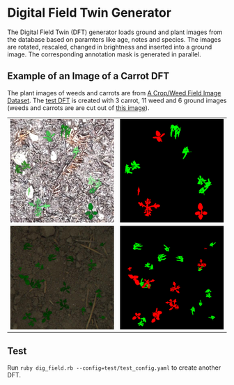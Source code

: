 # Digital Field Twin Generator
 The Digital Field Twin (DFT) generator loads ground and plant images from the database based on paramters like age, notes and species. The images are rotated, rescaled, changed in brightness and inserted into a ground image. The corresponding annotation mask is generated in parallel. 
 
 ## Example of an Image of a Carrot DFT
 The plant images of weeds and carrots are from [A Crop/Weed Field Image Dataset](https://github.com/cwfid/dataset). The [test DFT](./test/) is created with 3 carrot, 11 weed and 6 ground images (weeds and carrots are are cut out of [this image](https://github.com/cwfid/dataset/blob/master/images/060_image.png)). 
 <table>
   <tr>
    <td><img src="./test/images/0.jpg"  alt="1" width ="360px" ></td>
    <td><img src="./test/annotations/0.png" alt="2" width = "360px"></td>
   </tr> 
  </tr>
  <tr>
    <td><img src="./test/images/32.jpg"  alt="1" width ="360px" ></td>
    <td><img src="./test/annotations/32.png" alt="2" width = "360px"></td>
   </tr> 
  </tr>
</table>

## Test
Run `ruby dig_field.rb --config=test/test_config.yaml` to create another DFT.

